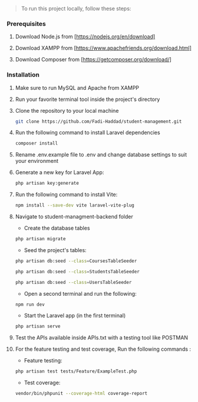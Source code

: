 <!-- How to run -->

> To run this project locally, follow these steps:

### Prerequisites

1. Download Node.js from [https://nodejs.org/en/download]
    
2. Download XAMPP from [https://www.apachefriends.org/download.html]

3. Download Composer from [https://getcomposer.org/download/]

### Installation

1. Make sure to run MySQL and Apache from XAMPP

2. Run your favorite terminal tool inside the project's directory

3. Clone the repository to your local machine
    ```sh
    git clone https://github.com/Fadi-Haddad/student-management.git
    ```

4. Run the following command to install Laravel dependencies
    ```sh
    composer install
    ```
5. Rename .env.example file to .env and change database settings to suit your environment

6. Generate a new key for Laravel App:
    ```sh
    php artisan key:generate
    ```
7. Run the following command to install Vite:
    ```sh
    npm install --save-dev vite laravel-vite-plug
    ```
8. Navigate to student-managment-backend folder
    * Create the database tables
    ```sh
    php artisan migrate
    ```
    * Seed the project's tables:
    ```sh
    php artisan db:seed --class=CoursesTableSeeder
    ```
    ```sh
    php artisan db:seed --class=StudentsTableSeeder
    ```
    ```sh
    php artisan db:seed --class=UsersTableSeeder
    ```
    * Open a second terminal and run the following:
    ```sh
    npm run dev
    ```
    * Start the Laravel app (in the first terminal)
    ```sh
    php artisan serve
    ```
9. Test the APIs available inside APIs.txt with a testing tool like POSTMAN
10. For the feature testing and test coverage, Run the following commands :
    
    * Feature testing:
    ```sh
    php artisan test tests/Feature/ExampleTest.php
    ```
    * Test coverage:
    ```sh
    vendor/bin/phpunit --coverage-html coverage-report
    ```